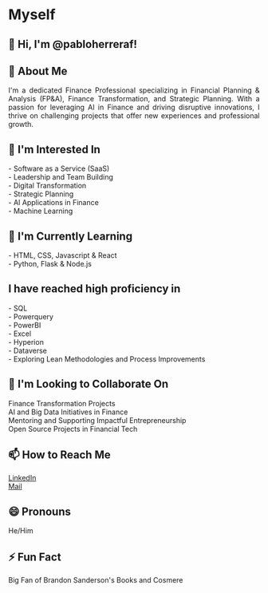# Myself

## 👋 Hi, I'm @pabloherreraf!
  
## 🚀 About Me<br>
  <p align="justify">
      I'm a dedicated Finance Professional specializing in Financial Planning & Analysis (FP&A), Finance Transformation, and Strategic Planning. With a passion for leveraging AI in Finance and driving disruptive innovations, I thrive on challenging projects that offer new experiences and professional growth.
  </p>

## 👀 I'm Interested In<br>
  <p>
    - Software as a Service (SaaS)<br>
    - Leadership and Team Building<br>
    - Digital Transformation<br>
    - Strategic Planning<br>
    - AI Applications in Finance<br>
    - Machine Learning<br>
  </p>
  
##  🌱 I'm Currently Learning<br>
  <p>
    - HTML, CSS, Javascript & React<br>
    - Python, Flask & Node.js
  </p>
  
## I have reached high proficiency in<br>
  <p>
    - SQL<br>
    - Powerquery<br>
    - PowerBI<br>
    - Excel<br>
    - Hyperion<br>
    - Dataverse<br>
    - Exploring Lean Methodologies and Process Improvements<br>
  </p>
  
## 💞️ I'm Looking to Collaborate On<br>
  Finance Transformation Projects<br>
  AI and Big Data Initiatives in Finance<br>
  Mentoring and Supporting Impactful Entrepreneurship<br>
  Open Source Projects in Financial Tech<br>

## 📫 How to Reach Me<br>
  [LinkedIn](https://linkedin.com/in/pabloherreraf) <br>
  [Mail](mailto:pablo.herrera.fuenzalida@gmail.com)

## 😄 Pronouns

  <p>
    He/Him
  </p>

## ⚡ Fun Fact
 
  <p>
    Big Fan of Brandon Sanderson's Books and Cosmere
  </p>


